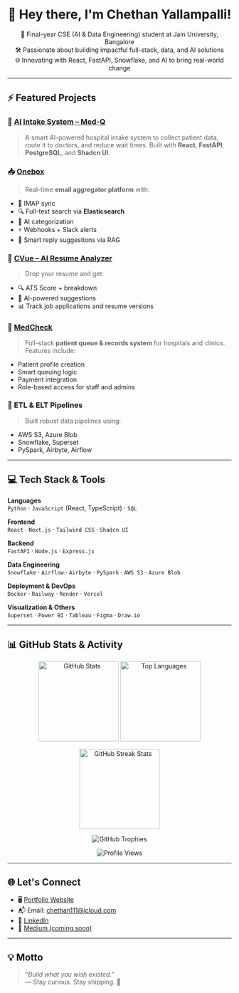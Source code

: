 <h1 align="center">👋 Hey there, I'm Chethan Yallampalli!</h1>

<p align="center">
  🚀 Final-year CSE (AI & Data Engineering) student at Jain University, Bangalore  
  <br>
  🛠 Passionate about building impactful full-stack, data, and AI solutions  
  <br>
  🌐 Innovating with React, FastAPI, Snowflake, and AI to bring real-world change  
</p>

---

## ⚡ Featured Projects

### 🧠 [AI Intake System – Med-Q](https://www.linkedin.com/posts/chethanyallampalli_medcheck-healthtech-react-activity-7210926122371809280-R9Ez/)
> A smart AI-powered hospital intake system to collect patient data, route it to doctors, and reduce wait times. Built with **React**, **FastAPI**, **PostgreSQL**, and **Shadcn UI**.

### 📥 [Onebox](https://github.com/chethan1n1/onebox)
> Real-time **email aggregator platform** with:
- 📩 IMAP sync
- 🔍 Full-text search via **Elasticsearch**
- 🧠 AI categorization
- ⚡ Webhooks + Slack alerts
- 💬 Smart reply suggestions via RAG

### 📄 [CVue – AI Resume Analyzer](https://github.com/chethan1n1/cvue)
> Drop your resume and get:
- 🔍 ATS Score + breakdown
- 🧠 AI-powered suggestions
- 📊 Track job applications and resume versions

### 🏥 [MedCheck](https://www.linkedin.com/posts/chethanyallampalli_medcheck-healthtech-react-activity-7210926122371809280-R9Ez/)
> Full-stack **patient queue & records system** for hospitals and clinics. Features include:
- Patient profile creation
- Smart queuing logic
- Payment integration
- Role-based access for staff and admins

### 🔄 ETL & ELT Pipelines
> Built robust data pipelines using:
- AWS S3, Azure Blob
- Snowflake, Superset
- PySpark, Airbyte, Airflow

---

## 💻 Tech Stack & Tools

**Languages**  
`Python` · `JavaScript` (React, TypeScript) · `SQL`

**Frontend**  
`React` · `Next.js` · `Tailwind CSS` · `Shadcn UI`

**Backend**  
`FastAPI` · `Node.js` · `Express.js`

**Data Engineering**  
`Snowflake` · `Airflow` · `Airbyte` · `PySpark` · `AWS S3` · `Azure Blob`

**Deployment & DevOps**  
`Docker` · `Railway` · `Render` · `Vercel`

**Visualization & Others**  
`Superset` · `Power BI` · `Tableau` · `Figma` · `Draw.io`

---

## 📊 GitHub Stats & Activity

<p align="center">
  <img src="https://github-readme-stats.vercel.app/api?username=chethan1n1&show_icons=true&theme=radical&count_private=true&hide_border=false&include_all_commits=true" height="180" alt="GitHub Stats" />
  <img src="https://github-readme-stats.vercel.app/api/top-langs/?username=chethan1n1&layout=compact&theme=radical&hide_border=false" height="180" alt="Top Languages" />
</p>

<p align="center">
  <img src="https://github-readme-streak-stats.herokuapp.com/?user=chethan1n1&theme=radical&hide_border=false" height="180" alt="GitHub Streak Stats" />
</p>

<p align="center">
  <img src="https://github-profile-trophy.vercel.app/?username=chethan1n1&theme=radical&no-frame=true&title=Stars,Commits,Followers,PRs,Issues,Repositories" alt="GitHub Trophies" />
</p>

<p align="center">
  <img src="https://komarev.com/ghpvc/?username=chethan1n1&label=Profile+Views&color=ff69b4&style=flat-square" alt="Profile Views" />
</p>


---

## 🌐 Let's Connect

- 🖥️ [Portfolio Website](https://www.chethanyallampalli.site)
- 📬 Email: chethan111@icloud.com
- 💼 [LinkedIn](https://www.linkedin.com/in/chethanyallampalli)
- 🧠 [Medium (coming soon)](https://medium.com/@chethan1n1)

---

## 💡 Motto

> *“Build what you wish existed.”*  
> — Stay curious. Stay shipping. 🚀
